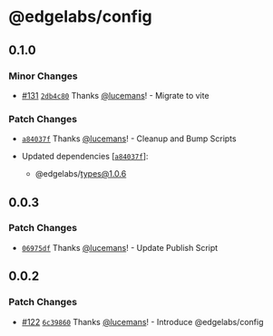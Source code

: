# @edgelabs/config

## 0.1.0

### Minor Changes

- [#131](https://github.com/v3xlabs/edgeserver/pull/131) [`2db4c80`](https://github.com/v3xlabs/edgeserver/commit/2db4c802435e5e93b4e34544996356f7661d2a33) Thanks [@lucemans](https://github.com/lucemans)! - Migrate to vite

### Patch Changes

- [`a84037f`](https://github.com/v3xlabs/edgeserver/commit/a84037fa28289d3e1c83c310b024d8ba11c7c7f4) Thanks [@lucemans](https://github.com/lucemans)! - Cleanup and Bump Scripts

- Updated dependencies [[`a84037f`](https://github.com/v3xlabs/edgeserver/commit/a84037fa28289d3e1c83c310b024d8ba11c7c7f4)]:
  - @edgelabs/types@1.0.6

## 0.0.3

### Patch Changes

- [`06975df`](https://github.com/v3xlabs/edgeserver/commit/06975df6a124d9fd09d632f3e58bfc5d5c80c133) Thanks [@lucemans](https://github.com/lucemans)! - Update Publish Script

## 0.0.2

### Patch Changes

- [#122](https://github.com/v3xlabs/edgeserver/pull/122) [`6c39860`](https://github.com/v3xlabs/edgeserver/commit/6c398603aa2e3491bb1a8cb7b2375c75eef88134) Thanks [@lucemans](https://github.com/lucemans)! - Introduce @edgelabs/config
